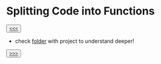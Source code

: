 # Splitting Code into Functions

<button>[<<<](./02.21_README.md)</button>

- check [folder](./files/) with project to understand deeper!

<button>[>>>](./02.24_README.md)</button>
